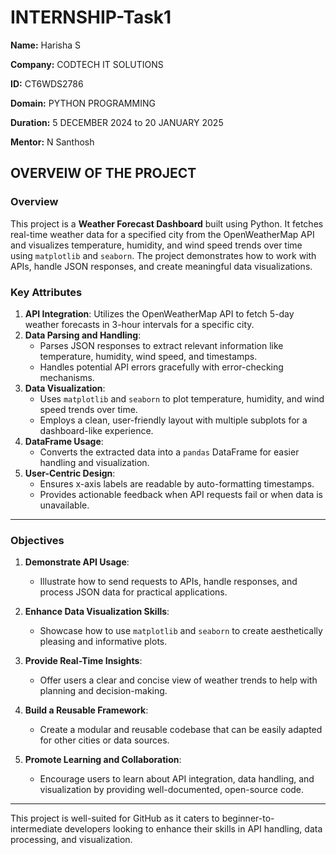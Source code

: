 # INTERNSHIP-Task1

**Name:** Harisha S

**Company:** CODTECH IT SOLUTIONS

**ID:** CT6WDS2786

**Domain:** PYTHON PROGRAMMING

**Duration:** 5 DECEMBER 2024 to 20 JANUARY  2025

**Mentor:** N Santhosh


##    OVERVEIW OF THE PROJECT
### Overview

This project is a **Weather Forecast Dashboard** built using Python. It fetches real-time weather data for a specified city from the OpenWeatherMap API and visualizes temperature, humidity, and wind speed trends over time using `matplotlib` and `seaborn`. The project demonstrates how to work with APIs, handle JSON responses, and create meaningful data visualizations.



### Key Attributes

1. **API Integration**: Utilizes the OpenWeatherMap API to fetch 5-day weather forecasts in 3-hour intervals for a specific city.
2. **Data Parsing and Handling**:
   - Parses JSON responses to extract relevant information like temperature, humidity, wind speed, and timestamps.
   - Handles potential API errors gracefully with error-checking mechanisms.
3. **Data Visualization**:
   - Uses `matplotlib` and `seaborn` to plot temperature, humidity, and wind speed trends over time.
   - Employs a clean, user-friendly layout with multiple subplots for a dashboard-like experience.
4. **DataFrame Usage**:
   - Converts the extracted data into a `pandas` DataFrame for easier handling and visualization.
5. **User-Centric Design**:
   - Ensures x-axis labels are readable by auto-formatting timestamps.
   - Provides actionable feedback when API requests fail or when data is unavailable.

---

### Objectives

1. **Demonstrate API Usage**:
   - Illustrate how to send requests to APIs, handle responses, and process JSON data for practical applications.

2. **Enhance Data Visualization Skills**:
   - Showcase how to use `matplotlib` and `seaborn` to create aesthetically pleasing and informative plots.

3. **Provide Real-Time Insights**:
   - Offer users a clear and concise view of weather trends to help with planning and decision-making.

4. **Build a Reusable Framework**:
   - Create a modular and reusable codebase that can be easily adapted for other cities or data sources.

5. **Promote Learning and Collaboration**:
   - Encourage users to learn about API integration, data handling, and visualization by providing well-documented, open-source code.

---

This project is well-suited for GitHub as it caters to beginner-to-intermediate developers looking to enhance their skills in API handling, data processing, and visualization.
